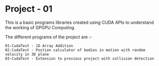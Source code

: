 # Project - 01

This is a basic programs libraries created using CUDA APIs to understand the working of GPGPU Computing.

The different programs of the project are :-
```
01-CudaTest - 1D Array Addition
02-CudaTest - Postion calculator of bodies in motion with random velocity in 3D plane
03-CudaTest - Extension to previous project with collision detection

```